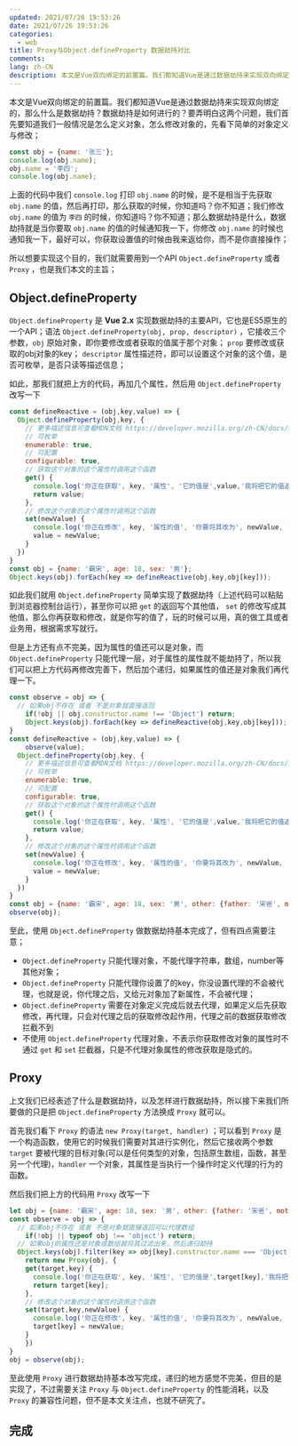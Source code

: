 ```yaml
---
updated: 2021/07/26 19:53:26
date: 2021/07/26 19:53:26
categories: 
  - web
title: Proxy与Object.defineProperty 数据劫持对比
comments: 
lang: zh-CN
description: 本文是Vue双向绑定的前置篇。我们都知道Vue是通过数据劫持来实现双向绑定的，那么什么是数据劫持？数据劫持是如何进行的？要弄明白这两个问题，我们首先要知道我们一般情况是怎么定义对象，怎么修改对象的，先看下简单的对象定义与修改；上面的代码中我们  打印  的时候，是不是相当于先获取 
---
```


本文是Vue双向绑定的前置篇。我们都知道Vue是通过数据劫持来实现双向绑定的，那么什么是数据劫持？数据劫持是如何进行的？要弄明白这两个问题，我们首先要知道我们一般情况是怎么定义对象，怎么修改对象的，先看下简单的对象定义与修改；

```js
const obj = {name: '张三'};
console.log(obj.name);
obj.name = '李四';
console.log(obj.name);
```

上面的代码中我们 `console.log` 打印 `obj.name` 的时候，是不是相当于先获取 `obj.name` 的值，然后再打印，那么获取的时候，你知道吗？你不知道；我们修改 `obj.name` 的值为 `李四` 的时候，你知道吗？你不知道；那么数据劫持是什么，数据劫持就是当你要取 `obj.name` 的值的时候通知我一下，你修改 `obj.name` 的时候也通知我一下，最好可以，你获取设置值的时候由我来返给你，而不是你直接操作；

所以想要实现这个目的，我们就需要用到一个API `Object.defineProperty` 或者 `Proxy` ，也是我们本文的主旨；

## Object.defineProperty

`Object.defineProperty` 是 **Vue 2.x** 实现数据劫持的主要API，它也是ES5原生的一个API；语法 `Object.defineProperty(obj, prop, descriptor)` ，它接收三个参数，`obj` 原始对象，即你要修改或者获取的值属于那个对象； `prop` 要修改或获取的obj对象的key； `descriptor` 属性描述符，即可以设置这个对象的这个值，是否可枚举，是否只读等描述信息；

如此，那我们就把上方的代码，再加几个属性，然后用 `Object.defineProperty` 改写一下

```js
const defineReactive = (obj,key,value) => {
  Object.defineProperty(obj,key, {
    // 更多描述信息可查看MDN文档 https://developer.mozilla.org/zh-CN/docs/Web/JavaScript/Reference/Global_Objects/Object/defineProperty
    // 可枚举
    enumerable: true,
    // 可配置
    configurable: true,
    // 获取这个对象的这个属性时调用这个函数
    get() {
      console.log('你正在获取', key, '属性', '它的值是',value,'我将把它的值返回给你');
      return value;
    },
    // 修改这个对象的这个属性时调用这个函数
    set(newValue) {
      console.log('你正在修改', key, '属性的值', '你要将其改为', newValue, '我来改');
      value = newValue;
    }
  })
}
const obj = {name: '霸宋', age: 18, sex: '男'};
Object.keys(obj).forEach(key => defineReactive(obj,key,obj[key]));
```

如此我们就用 `Object.defineProperty` 简单实现了数据劫持（上述代码可以粘贴到浏览器控制台运行），甚至你可以把 `get` 的返回写个其他值， `set` 的修改写成其他值，那么你再获取和修改，就是你写的值了，玩的时候可以用，真的做工具或者业务用，根据需求写就行。

但是上方还有点不完美，因为属性的值还可以是对象，而 `Object.defineProperty` 只能代理一层，对于属性的属性就不能劫持了，所以我们可以把上方代码再修改完善下，然后加个递归，如果属性的值还是对象我们再代理一下。

```js
const observe = obj => {
  // 如果obj不存在 或者 不是对象就直接返回
	if(!obj || obj.constructor.name !== 'Object') return;
	Object.keys(obj).forEach(key => defineReactive(obj,key,obj[key]));
}
const defineReactive = (obj,key,value) => {
	observe(value);
  Object.defineProperty(obj,key, {
    // 更多描述信息可查看MDN文档 https://developer.mozilla.org/zh-CN/docs/Web/JavaScript/Reference/Global_Objects/Object/defineProperty
    // 可枚举
    enumerable: true,
    // 可配置
    configurable: true,
    // 获取这个对象的这个属性时调用这个函数
    get() {
      console.log('你正在获取', key, '属性', '它的值是',value,'我将把它的值返回给你');
      return value;
    },
    // 修改这个对象的这个属性时调用这个函数
    set(newValue) {
      console.log('你正在修改', key, '属性的值', '你要将其改为', newValue, '我来改');
      value = newValue;
    }
  })
}
const obj = {name: '霸宋', age: 18, sex: '男', other: {father: '宋爸', mother: '宋妈'}};
observe(obj);
```

至此，使用 `Object.defineProperty` 做数据劫持基本完成了，但有四点需要注意；

- `Object.defineProperty` 只能代理对象，不能代理字符串，数组，number等其他对象；
- `Object.defineProperty` 只能代理你设置了的key，你没设置代理的不会被代理，也就是说，你代理之后，又给元对象加了新属性，不会被代理；
- `Object.defineProperty` 需要在对象定义完成后就去代理，如果定义后先获取修改，再代理，只会对代理之后的获取修改起作用，代理之前的数据获取修改拦截不到
- 不使用 `Object.defineProperty` 代理对象，不表示你获取修改对象的属性时不通过 `get` 和 `set` 拦截器，只是不代理对象属性的修改获取是隐式的。

## Proxy

上文我们已经表述了什么是数据劫持，以及怎样进行数据劫持，所以接下来我们所要做的只是把 `Object.defineProperty` 方法换成 `Proxy` 就可以。

首先我们看下 `Proxy` 的语法 `new Proxy(target, handler)` ；可以看到 `Proxy` 是一个构造函数，使用它的时候我们需要对其进行实例化，然后它接收两个参数 `target` 要被代理的目标对象(可以是任何类型的对象，包括原生数组，函数，甚至另一个代理)，`handler` 一个对象，其属性是当执行一个操作时定义代理的行为的函数。

然后我们把上方的代码用 `Proxy` 改写一下

```js
let obj = {name: '霸宋', age: 18, sex: '男', other: {father: '宋爸', mother: '宋妈'}};
const observe = obj => {
  // 如果obj不存在 或者 不是对象就直接返回可以代理数组
	if(!obj || typeof obj !== 'object') return;
  // 如果obj的属性还是对象或数组就将其过滤出来，然后递归劫持
  Object.keys(obj).filter(key => obj[key].constructor.name === 'Object' || obj[key].constructor.name === 'Array').forEach(key => obj[key] = observe(obj[key]))
	return new Proxy(obj, {
    get(target,key) {
      console.log('你正在获取', key, '属性', '它的值是',target[key],'我将把它的值返回给你');
      return target[key];
    },
    // 修改这个对象的这个属性时调用这个函数
    set(target,key,newValue) {
      console.log('你正在修改', key, '属性的值', '你要将其改为', newValue, '我来改');
      target[key] = newValue;
    }
	})
}
obj = observe(obj);
```

至此使用 `Proxy` 进行数据劫持基本改写完成，递归的地方感觉不完美，但目的是实现了，不过需要关注 `Proxy` 与 `Object.defineProperty` 的性能消耗，以及 `Proxy` 的兼容性问题，但不是本文关注点，也就不研究了。

## 完成

